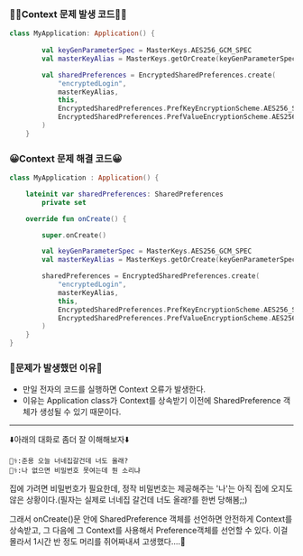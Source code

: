 ### 🧑‍💻Context 문제 발생 코드🧑‍💻
~~~kotlin
class MyApplication: Application() {
   
        val keyGenParameterSpec = MasterKeys.AES256_GCM_SPEC
        val masterKeyAlias = MasterKeys.getOrCreate(keyGenParameterSpec)

        val sharedPreferences = EncryptedSharedPreferences.create(
            "encryptedLogin",
            masterKeyAlias,
            this,
            EncryptedSharedPreferences.PrefKeyEncryptionScheme.AES256_SIV,
            EncryptedSharedPreferences.PrefValueEncryptionScheme.AES256_GCM
        )
    }
~~~

### 😀Context 문제 해결 코드😀
~~~kotlin
class MyApplication : Application() {

    lateinit var sharedPreferences: SharedPreferences
        private set

    override fun onCreate() {

        super.onCreate()

        val keyGenParameterSpec = MasterKeys.AES256_GCM_SPEC
        val masterKeyAlias = MasterKeys.getOrCreate(keyGenParameterSpec)

        sharedPreferences = EncryptedSharedPreferences.create(
            "encryptedLogin",
            masterKeyAlias,
            this,
            EncryptedSharedPreferences.PrefKeyEncryptionScheme.AES256_SIV,
            EncryptedSharedPreferences.PrefValueEncryptionScheme.AES256_GCM
        )
    }
}
~~~

### 📌문제가 발생했던 이유📌

* 만일 전자의 코드를 실행하면 Context 오류가 발생한다.
* 이유는 Application class가 Context를 상속받기 이전에 SharedPreference 객체가 생성될 수 있기 때문이다.

---


⬇️아래의 대화로 좀더 잘 이해해보자⬇️
~~~
🧑‍⚕️:준용 오늘 너네집갈건데 너도 올래?
👩‍⚕️:나 없으면 비밀번호 못여는데 뭔 소리냐
~~~

집에 가려면 비밀번호가 필요한데, 정작 비밀번호는 제공해주는 '나'는 아직 집에 오지도 않은 상황이다.(필자는 실제로 너네집 갈건데 너도 올래?를 한번 당해봄;;)

그래서 onCreate()문 안에 SharedPreference 객체를 선언하면 안전하게 Context를 상속받고, 그 다음에 그 Context를 사용해서 Preference객체를 선언할 수 있다.
이걸 몰라서 1시간 반 정도 머리를 쥐어짜내셔 고생했다....🤬
